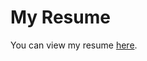 # My Resume

You can view my resume [here](https://juhyeoksin.github.io/my-resume/docs/jay_sin_resume.pdf).
